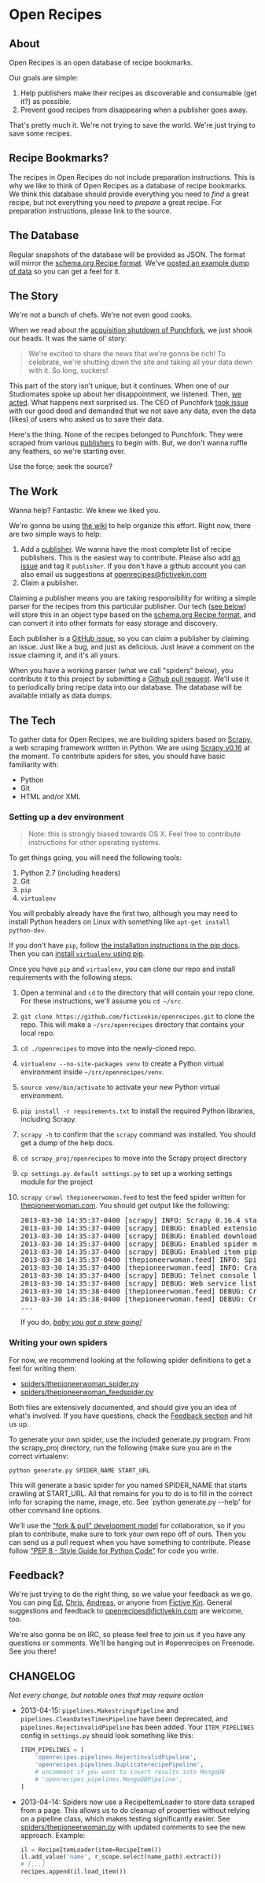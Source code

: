 # Open Recipes

## About

Open Recipes is an open database of recipe bookmarks.

Our goals are simple:

1. Help publishers make their recipes as discoverable and consumable (get it?) as possible.
2. Prevent good recipes from disappearing when a publisher goes away.

That's pretty much it. We're not trying to save the world. We're just trying to save some recipes.

## Recipe Bookmarks?

The recipes in Open Recipes do not include preparation instructions. This is why we like to think of Open Recipes as a database of recipe bookmarks. We think this database should provide everything you need to *find* a great recipe, but not everything you need to *prepare* a great recipe. For preparation instructions, please link to the source.

## The Database

Regular snapshots of the database will be provided as JSON. The format will mirror the [schema.org Recipe format](http://schema.org/Recipe). We've [posted an example dump of data](http://openrecipes.s3.amazonaws.com/openrecipes.txt) so you can get a feel for it.

## The Story

We're not a bunch of chefs. We're not even good cooks.

When we read about the [acquisition shutdown of Punchfork](http://punchfork.com/pinterest), we just shook our heads. It was the same ol' story:

> We're excited to share the news that we're gonna be rich! To celebrate, we're shutting down the site and taking all your data down with it. So long, suckers!

This part of the story isn't unique, but it continues. When one of our Studiomates spoke up about her disappointment, we listened. Then, [we acted](https://hugspoon.com/punchfork). What happens next surprised us. The CEO of Punchfork [took issue](https://twitter.com/JeffMiller/status/314899821351821312) with our good deed and demanded that we not save any data, even the data (likes) of users who asked us to save their data.

Here's the thing. None of the recipes belonged to Punchfork. They were scraped from various [publishers](https://github.com/fictivekin/openrecipes/wiki/Publishers) to begin with. But, we don't wanna ruffle any feathers, so we're starting over.

Use the force; seek the source?

## The Work

Wanna help? Fantastic. We knew we liked you.

We're gonna be using [the wiki](https://github.com/fictivekin/openrecipes/wiki) to help organize this effort. Right now, there are two simple ways to help:

1. Add a [publisher](https://github.com/fictivekin/openrecipes/wiki/Publishers). We wanna have the most complete list of recipe publishers. This is the easiest way to contribute. Please also add [an issue](https://github.com/fictivekin/openrecipes/issues) and tag it `publisher`. If you don't have a github account you can also email us suggestions at openrecipes@fictivekin.com
2. Claim a publisher.

Claiming a publisher means you are taking responsibility for writing a simple parser for the recipes from this particular publisher. Our tech ([see below](#the-tech)) will store this in an object type based on the [schema.org Recipe format](http://schema.org/Recipe), and can convert it into other formats for easy storage and discovery.

Each publisher is a [GitHub issue](https://github.com/fictivekin/openrecipes/issues), so you can claim a publisher by claiming an issue. Just like a bug, and just as delicious.  Just leave a comment on the issue claiming it, and it's all yours.

When you have a working parser (what we call "spiders" below), you contribute it to this project by submitting a [Github pull request](https://help.github.com/articles/using-pull-requests). We'll use it to periodically bring recipe data into our database. The database will be available intially as data dumps.

## The Tech

To gather data for Open Recipes, we are building spiders based on [Scrapy](http://scrapy.org), a web scraping framework written in Python. We are using [Scrapy v0.16](http://doc.scrapy.org/en/0.16/) at the moment. To contribute spiders for sites, you should have basic familiarity with:

* Python
* Git
* HTML and/or XML

### Setting up a dev environment

> Note: this is strongly biased towards OS X. Feel free to contribute instructions for other operating systems.

To get things going, you will need the following tools:

1. Python 2.7 (including headers)
1. Git
1. `pip`
1. `virtualenv`

You will probably already have the first two, although you may need to install Python headers on Linux with something like `apt-get install python-dev`.

If you don't have `pip`, follow [the installation instructions in the pip docs](http://www.pip-installer.org/en/latest/installing.html). Then you can [install `virtualenv` using pip](http://www.virtualenv.org/en/latest/#installation).

Once you have `pip` and `virtualenv`, you can clone our repo and install requirements with the following steps:

1. Open a terminal and `cd` to the directory that will contain your repo clone. For these instructions, we'll assume you `cd ~/src`.
2. `git clone https://github.com/fictivekin/openrecipes.git` to clone the repo. This will make a `~/src/openrecipes` directory that contains your local repo.
3. `cd ./openrecipes` to move into the newly-cloned repo.
4. `virtualenv --no-site-packages venv` to create a Python virtual environment inside `~/src/openrecipes/venv`.
5. `source venv/bin/activate` to activate your new Python virtual environment.
6. `pip install -r requirements.txt` to install the required Python libraries, including Scrapy.
7. `scrapy -h` to confirm that the `scrapy` command was installed. You should get a dump of the help docs.
8. `cd scrapy_proj/openrecipes` to move into the Scrapy project directory
9. `cp settings.py.default settings.py` to set up a working settings module for the project
10. `scrapy crawl thepioneerwoman.feed` to test the feed spider written for [thepioneerwoman.com](http://thepioneerwoman.com). You should get output like the following:

    <pre>
    2013-03-30 14:35:37-0400 [scrapy] INFO: Scrapy 0.16.4 started (bot: openrecipes)
    2013-03-30 14:35:37-0400 [scrapy] DEBUG: Enabled extensions: LogStats, TelnetConsole, CloseSpider, WebService, CoreStats, SpiderState
    2013-03-30 14:35:37-0400 [scrapy] DEBUG: Enabled downloader middlewares: HttpAuthMiddleware, DownloadTimeoutMiddleware, UserAgentMiddleware, RetryMiddleware, DefaultHeadersMiddleware, RedirectMiddleware, CookiesMiddleware, HttpCompressionMiddleware, ChunkedTransferMiddleware, DownloaderStats
    2013-03-30 14:35:37-0400 [scrapy] DEBUG: Enabled spider middlewares: HttpErrorMiddleware, OffsiteMiddleware, RefererMiddleware, UrlLengthMiddleware, DepthMiddleware
    2013-03-30 14:35:37-0400 [scrapy] DEBUG: Enabled item pipelines: MakestringsPipeline, DuplicaterecipePipeline
    2013-03-30 14:35:37-0400 [thepioneerwoman.feed] INFO: Spider opened
    2013-03-30 14:35:37-0400 [thepioneerwoman.feed] INFO: Crawled 0 pages (at 0 pages/min), scraped 0 items (at 0 items/min)
    2013-03-30 14:35:37-0400 [scrapy] DEBUG: Telnet console listening on 0.0.0.0:6023
    2013-03-30 14:35:37-0400 [scrapy] DEBUG: Web service listening on 0.0.0.0:6080
    2013-03-30 14:35:38-0400 [thepioneerwoman.feed] DEBUG: Crawled (200) <GET http://feeds.feedburner.com/pwcooks> (referer: None)
    2013-03-30 14:35:38-0400 [thepioneerwoman.feed] DEBUG: Crawled (200) <GET http://thepioneerwoman.com/cooking/2013/03/beef-fajitas/> (referer: http://feeds.feedburner.com/pwcooks)
    ...
    </pre>

    If you do, [*baby you got a stew going!*](http://www.youtube.com/watch?v=5lFZAyZPjV0)

### Writing your own spiders

For now, we recommend looking at the following spider definitions to get a feel for writing them:

* [spiders/thepioneerwoman_spider.py](scrapy_proj/openrecipes/spiders/thepioneerwoman_spider.py)
* [spiders/thepioneerwoman_feedspider.py](scrapy_proj/openrecipes/spiders/thepioneerwoman_feedspider.py)

Both files are extensively documented, and should give you an idea of what's involved. If you have questions, check the [Feedback section](#feedback) and hit us up.

To generate your own spider, use the included generate.py program.  From the scrapy_proj directory, run the following (make sure you are in the correct virtualenv:

`python generate.py SPIDER_NAME START_URL`

This will generate a basic spider for you named SPIDER_NAME that starts crawling at START_URL.  All that remains for you to do is to fill in the correct info for scraping the name, image, etc.  See `python generate.py --help' for other command line options.

We'll use the ["fork & pull" development model](https://help.github.com/articles/fork-a-repo) for collaboration, so if you plan to contribute, make sure to fork your own repo off of ours. Then you can send us a pull request when you have something to contribute. Please follow ["PEP 8 - Style Guide for Python Code"](http://www.python.org/dev/peps/pep-0008/) for code you write.

## Feedback?

We're just trying to do the right thing, so we value your feedback as we go. You can ping [Ed](https://github.com/funkatron), [Chris](https://github.com/shiflett), [Andreas](https://github.com/andbirkebaek), or anyone from [Fictive Kin](https://github.com/fictivekin). General suggestions and feedback to [openrecipes@fictivekin.com](mailto:openrecipes@fictivekin.com) are welcome, too.

We're also gonna be on IRC, so please feel free to join us if you have any questions or comments. We'll be hanging out in #openrecipes on Freenode. See you there!

## CHANGELOG

*Not every change, but notable ones that may require action*

* 2013-04-15: `pipelines.MakestringsPipeline` and `pipelines.CleanDatesTimesPipeline` have been deprecated, and `pipelines.RejectinvalidPipeline` has been added. Your `ITEM_PIPELINES` config in `settings.py` should look something like this:

    ```python
    ITEM_PIPELINES = [
        'openrecipes.pipelines.RejectinvalidPipeline',
        'openrecipes.pipelines.DuplicaterecipePipeline',
        # uncomment if you want to insert results into MongoDB
        # 'openrecipes.pipelines.MongoDBPipeline',
    ]
    ```
* 2013-04-14: Spiders now use a RecipeItemLoader to store data scraped from a page. This allows us to do cleanup of properties without relying on a pipeline class, which makes testing significantly easier. See [spiders/thepioneerwoman.py](https://github.com/fictivekin/openrecipes/blob/f0f7acb1ed23098258f198b2496f53aa0e8cfe3f/scrapy_proj/openrecipes/spiders/thepioneerwoman_spider.py) with updated comments to see the new approach. Example:

    ```python
    il = RecipeItemLoader(item=RecipeItem())
    il.add_value('name', r_scope.select(name_path).extract())
    # [...]
    recipes.append(il.load_item())
    ```
